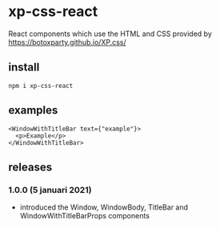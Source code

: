 
# xp-css-react

React components which use the HTML and CSS provided by https://botoxparty.github.io/XP.css/

## install

```
npm i xp-css-react
```

## examples

```
<WindowWithTitleBar text={"example"}>
  <p>Example</p>
</WindowWithTitleBar>
```

## releases

### 1.0.0 (5 januari 2021)

- introduced the Window, WindowBody, TitleBar and WindowWithTitleBarProps components